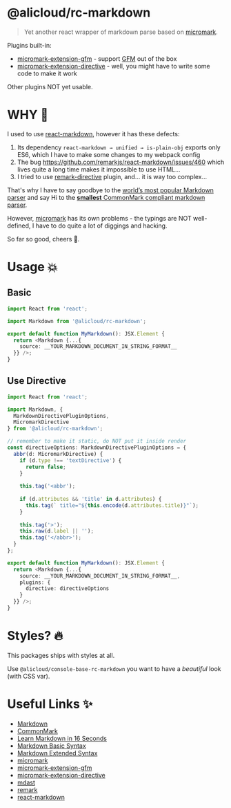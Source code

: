 @alicloud/rc-markdown
===

> Yet another react wrapper of markdown parse based on [micromark].

Plugins built-in:

* [micromark-extension-gfm] - support [GFM] out of the box
* [micromark-extension-directive] - well, you might have to write some code to make it work

Other plugins NOT yet usable.

# WHY 🙈

I used to use [react-markdown], however it has these defects:

1. Its dependency `react-markdown → unified → is-plain-obj` exports only ES6, which I have to make some changes to my webpack config
2. The bug <https://github.com/remarkjs/react-markdown/issues/460> which lives quite a long time makes it impossible to use HTML...
3. I tried to use [remark-directive] plugin, and... it is way too complex...

That's why I have to say goodbye to the [world’s most popular Markdown parser](https://www.npmtrends.com/remark-parse-vs-marked-vs-markdown-it) and say Hi to the [**smallest** CommonMark compliant markdown parser](https://github.com/micromark/micromark).

However, [micromark] has its own problems - the typings are NOT well-defined, I have to do quite a lot of diggings and hacking.

So far so good, cheers 🎉.

# Usage 💥

## Basic

```typescript jsx
import React from 'react';

import Markdown from '@alicloud/rc-markdown';

export default function MyMarkdown(): JSX.Element {
  return <Markdown {...{
    source: __YOUR_MARKDOWN_DOCUMENT_IN_STRING_FORMAT__
  }} />;
}
```

## Use Directive

```typescript jsx
import React from 'react';

import Markdown, {
  MarkdownDirectivePluginOptions,
  MicromarkDirective
} from '@alicloud/rc-markdown';

// remember to make it static, do NOT put it inside render
const directiveOptions: MarkdownDirectivePluginOptions = {
  abbr(d: MicromarkDirective) {
    if (d.type !== 'textDirective') {
      return false;
    }
    
    this.tag('<abbr');
    
    if (d.attributes && 'title' in d.attributes) {
      this.tag(` title="${this.encode(d.attributes.title)}"`);
    }
    
    this.tag('>');
    this.raw(d.label || '');
    this.tag('</abbr>');
  }
};

export default function MyMarkdown(): JSX.Element {
  return <Markdown {...{
    source: __YOUR_MARKDOWN_DOCUMENT_IN_STRING_FORMAT__,
    plugins: {
      directive: directiveOptions
    }
  }} />;
}
```

# Styles? 🔥

This packages ships with styles at all.

Use `@alicloud/console-base-rc-markdown` you want to have a _beautiful_ look (with CSS var).

# Useful Links ✨

* [Markdown](https://daringfireball.net/projects/markdown)
* [CommonMark]
* [Learn Markdown in 16 Seconds](https://commonmark.org/help)
* [Markdown Basic Syntax]
* [Markdown Extended Syntax]
* [micromark]
* [micromark-extension-gfm]
* [micromark-extension-directive]
* [mdast]
* [remark]
* [react-markdown]

[react-markdown]: https://github.com/remarkjs/react-markdown
[remark-directive]: https://github.com/remarkjs/remark-directive
[Markdown Basic Syntax]: https://www.markdownguide.org/basic-syntax
[Markdown Extended Syntax]: https://www.markdownguide.org/extended-syntax
[CommonMark]: https://commonmark.org
[GFM]: https://gith[micromark]ub.github.com/gfm "GitHub Flavored Markdown"
[micromark]: https://github.com/micromark/micromark
[micromark-extension-gfm]: https://github.com/micromark/micromark-extension-gfm
[micromark-extension-directive]: https://github.com/micromark/micromark-extension-directive
[mdast]: https://github.com/syntax-tree/mdast
[remark]: https://github.com/remarkjs/remark
[react-markdown]: https://github.com/remarkjs/react-markdown
